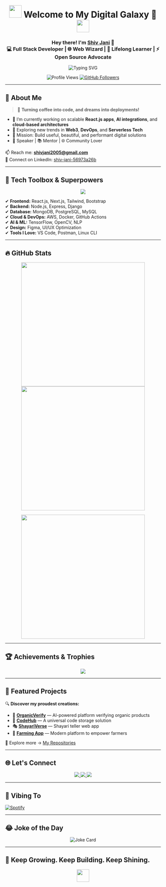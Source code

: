 <!-- 🌌 Cosmic Welcome Banner -->
<h1 align="center">
  <img src="https://media.giphy.com/media/hvRJCLFzcasrR4ia7z/giphy.gif" width="40px" />
  Welcome to My Digital Galaxy 🚀
  <img src="https://media.giphy.com/media/hvRJCLFzcasrR4ia7z/giphy.gif" width="40px" />
</h1>

<h3 align="center">
  Hey there! I'm <a href="https://github.com/Jani-shiv" target="_blank">Shiv Jani</a> 👋<br>
  💻 Full Stack Developer | 🌐 Web Wizard | 🧠 Lifelong Learner | ⚡ Open Source Advocate
</h3>

<!-- 🚀 Typing Tagline -->
<p align="center">
  <img src="https://readme-typing-svg.herokuapp.com?font=Fira+Code&size=22&pause=1000&color=F7A41D¢er=true&vCenter=true&width=800&lines=Crafting+Next-Gen+Web+Experiences+💡;React%2C+Node%2C+AI+%26+Cloud+Specialist+☁️;Lover+of+Clean+Code+%26+Creative+Designs+🎨;Building+Projects+that+Solve+Real+Problems+🛠️" alt="Typing SVG" />
</p>

<!-- 🔥 Profile Stats -->
<p align="center">
  <img src="https://komarev.com/ghpvc/?username=Jani-shiv&label=Profile%20views&color=0e75b6&style=flat" alt="Profile Views" />
  <a href="https://github.com/Jani-shiv?tab=followers"><img src="https://img.shields.io/github/followers/Jani-shiv?label=Followers&style=social" alt="GitHub Followers"></a>
</p>

---

## 🚀 About Me

> 🧠 **Turning coffee into code, and dreams into deployments!**

- 🔭 I’m currently working on scalable **React.js apps**, **AI integrations**, and **cloud-based architectures**  
- 🌱 Exploring new trends in **Web3**, **DevOps**, and **Serverless Tech**  
- 🎯 Mission: Build useful, beautiful, and performant digital solutions  
- 🎤 Speaker | 📚 Mentor | 🌐 Community Lover

📫 Reach me: **[shivjani2005@gmail.com](mailto:shivjani2005@gmail.com)**  
🔗 Connect on LinkedIn: [shiv-jani-56973a26b](https://www.linkedin.com/in/shiv-jani-56973a26b/)

---

## 💼 Tech Toolbox & Superpowers

<p align="center">
  <img src="https://skillicons.dev/icons?i=html,css,js,react,nextjs,tailwind,nodejs,express,django,python,mongodb,mysql,postgres,figma,git,github,graphql,redux,aws,docker,kubernetes,vscode,postman,linux" />
</p>

✔ **Frontend:** React.js, Next.js, Tailwind, Bootstrap  
✔ **Backend:** Node.js, Express, Django  
✔ **Database:** MongoDB, PostgreSQL, MySQL  
✔ **Cloud & DevOps:** AWS, Docker, GitHub Actions  
✔ **AI & ML:** TensorFlow, OpenCV, NLP  
✔ **Design:** Figma, UI/UX Optimization  
✔ **Tools I Love:** VS Code, Postman, Linux CLI

---

## 🔥 GitHub Stats

<p align="center">
  <img src="https://github-readme-stats.vercel.app/api?username=Jani-shiv&show_icons=true&theme=radical" width="400px" />
  <img src="https://github-readme-streak-stats.herokuapp.com/?user=Jani-shiv&theme=radical" width="400px" />
</p>

<p align="center">
  <img src="https://github-readme-stats.vercel.app/api/top-langs/?username=Jani-shiv&layout=compact&theme=radical" width="400px"/>
</p>

---

## 🏆 Achievements & Trophies

<p align="center">
  <img src="https://github-profile-trophy.vercel.app/?username=Jani-shiv&theme=onedark&no-frame=true&column=4" />
</p>

---

## 🚀 Featured Projects

🔍 **Discover my proudest creations:**

- 🌱 [**OrganicVerify**](https://github.com/Jani-shiv/OrganicVerify) — AI-powered platform verifying organic products  
- 🧠 [**CodeHub**](https://github.com/Jani-shiv/CodeHub) — A universal code storage solution  
- 🎭 [**ShayariVerse**](https://github.com/Jani-shiv/ShayariVerse) — Shayari teller web app  
- 🌾 [**Farming App**](https://github.com/Jani-shiv/React-Js-) — Modern platform to empower farmers  

🧭 Explore more → [My Repositories](https://github.com/Jani-shiv?tab=repositories)

---

## 🌐 Let's Connect

<p align="center">
  <a href="https://www.linkedin.com/in/shiv-jani-56973a26b/" target="_blank">
    <img src="https://img.shields.io/badge/LinkedIn-0A66C2?style=for-the-badge&logo=linkedin&logoColor=white">
  </a>
  <a href="https://instagram.com/jani._.712" target="_blank">
    <img src="https://img.shields.io/badge/Instagram-E4405F?style=for-the-badge&logo=instagram&logoColor=white">
  </a>
  <a href="mailto:shivjani2005@gmail.com">
    <img src="https://img.shields.io/badge/Gmail-D14836?style=for-the-badge&logo=gmail&logoColor=white">
  </a>
</p>

---

## 🎵 Vibing To

[![Spotify](https://spotify-github-profile.vercel.app/api/view?uid=31tnvy6ymtwr4hpnqhj6p4aaosde&cover_image=true&theme=novatorem)](https://open.spotify.com/user/31tnvy6ymtwr4hpnqhj6p4aaosde?si=1494456dc1674d10)

---

## 😂 Joke of the Day

<p align="center">
  <img src="https://readme-jokes.vercel.app/api?hideBorder" alt="Joke Card" />
</p>

---

## 🌱 Keep Growing. Keep Building. Keep Shining.

<p align="center">
  <img src="https://media.giphy.com/media/hvRJCLFzcasrR4ia7z/giphy.gif" width="40px" />
</p>
